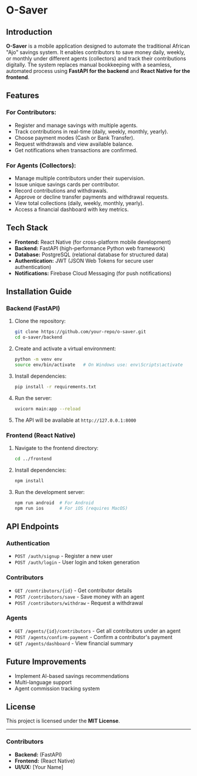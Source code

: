 # O-Saver

## Introduction
**O-Saver** is a mobile application designed to automate the traditional African "Ajo" savings system. It enables contributors to save money daily, weekly, or monthly under different agents (collectors) and track their contributions digitally. The system replaces manual bookkeeping with a seamless, automated process using **FastAPI for the backend** and **React Native for the frontend**.

## Features
### **For Contributors:**
- Register and manage savings with multiple agents.
- Track contributions in real-time (daily, weekly, monthly, yearly).
- Choose payment modes (Cash or Bank Transfer).
- Request withdrawals and view available balance.
- Get notifications when transactions are confirmed.

### **For Agents (Collectors):**
- Manage multiple contributors under their supervision.
- Issue unique savings cards per contributor.
- Record contributions and withdrawals.
- Approve or decline transfer payments and withdrawal requests.
- View total collections (daily, weekly, monthly, yearly).
- Access a financial dashboard with key metrics.

## Tech Stack
- **Frontend:** React Native (for cross-platform mobile development)
- **Backend:** FastAPI (high-performance Python web framework)
- **Database:** PostgreSQL (relational database for structured data)
- **Authentication:** JWT (JSON Web Tokens for secure user authentication)
- **Notifications:** Firebase Cloud Messaging (for push notifications)

## Installation Guide
### **Backend (FastAPI)**
1. Clone the repository:
   ```sh
   git clone https://github.com/your-repo/o-saver.git
   cd o-saver/backend
   ```
2. Create and activate a virtual environment:
   ```sh
   python -m venv env
   source env/bin/activate   # On Windows use: env\Scripts\activate
   ```
3. Install dependencies:
   ```sh
   pip install -r requirements.txt
   ```
4. Run the server:
   ```sh
   uvicorn main:app --reload
   ```
5. The API will be available at `http://127.0.0.1:8000`

### **Frontend (React Native)**
1. Navigate to the frontend directory:
   ```sh
   cd ../frontend
   ```
2. Install dependencies:
   ```sh
   npm install
   ```
3. Run the development server:
   ```sh
   npm run android  # For Android
   npm run ios      # For iOS (requires MacOS)
   ```

## API Endpoints
### **Authentication**
- `POST /auth/signup` - Register a new user
- `POST /auth/login` - User login and token generation

### **Contributors**
- `GET /contributors/{id}` - Get contributor details
- `POST /contributors/save` - Save money with an agent
- `POST /contributors/withdraw` - Request a withdrawal

### **Agents**
- `GET /agents/{id}/contributors` - Get all contributors under an agent
- `POST /agents/confirm-payment` - Confirm a contributor's payment
- `GET /agents/dashboard` - View financial summary

## Future Improvements
- Implement AI-based savings recommendations
- Multi-language support
- Agent commission tracking system

## License
This project is licensed under the **MIT License**.

---
### Contributors
- **Backend:**  (FastAPI)
- **Frontend:**  (React Native)
- **UI/UX:** [Your Name]


